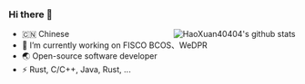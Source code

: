### Hi there 👋

<!--
**HaoXuan40404/HaoXuan40404** is a ✨ _special_ ✨ repository because its `README.md` (this file) appears on your GitHub profile.

Here are some ideas to get you started:

- 🔭 I’m currently working on ...
- 🌱 I’m currently learning ...
- 👯 I’m looking to collaborate on ...
- 🤔 I’m looking for help with ...
- 💬 Ask me about ...
- 📫 How to reach me: ...
- 😄 Pronouns: ...
- ⚡ Fun fact: ...
-->

<img align="right" src="https://github-readme-stats.vercel.app/api?username=HaoXuan40404&show_icons=true&theme=vue" alt="HaoXuan40404's github stats" />

- 🇨🇳 Chinese
- 🔭 I’m currently working on FISCO BCOS、WeDPR
- 🌏 Open-source software developer
- ⚡ Rust, C/C++, Java, Rust, ...
